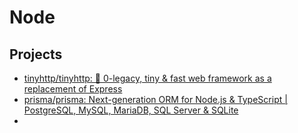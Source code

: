 # Node

## Projects
- [tinyhttp/tinyhttp: 🦄 0-legacy, tiny & fast web framework as a replacement of Express](https://github.com/tinyhttp/tinyhttp)
- [prisma/prisma: Next-generation ORM for Node.js & TypeScript | PostgreSQL, MySQL, MariaDB, SQL Server & SQLite](https://github.com/prisma/prisma)
- 